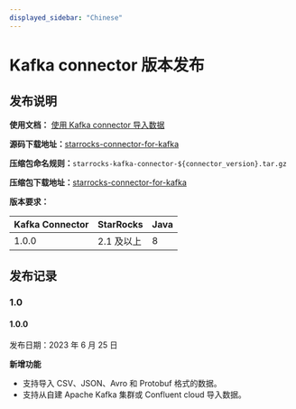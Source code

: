 ```yaml
---
displayed_sidebar: "Chinese"
---
```


# Kafka connector 版本发布

## 发布说明

**使用文档：** [使用 Kafka connector 导入数据](../loading/Kafka-connector-starrocks.md)

**源码下载地址：**[starrocks-connector-for-kafka](https://github.com/StarRocks/starrocks-connector-for-kafka)

**压缩包命名规则：**`starrocks-kafka-connector-${connector_version}.tar.gz`

**压缩包下载地址：**[starrocks-connector-for-kafka](https://github.com/StarRocks/starrocks-connector-for-kafka/releases)

**版本要求：**

| Kafka Connector  | StarRocks | Java |
| ---------------  | --------- | ---- |
| 1.0.0              | 2.1 及以上  | 8    |

## 发布记录

### 1.0

#### 1.0.0

发布日期：2023 年 6 月 25 日

**新增功能**

- 支持导入 CSV、JSON、Avro 和 Protobuf 格式的数据。
- 支持从自建 Apache Kafka 集群或 Confluent cloud 导入数据。
